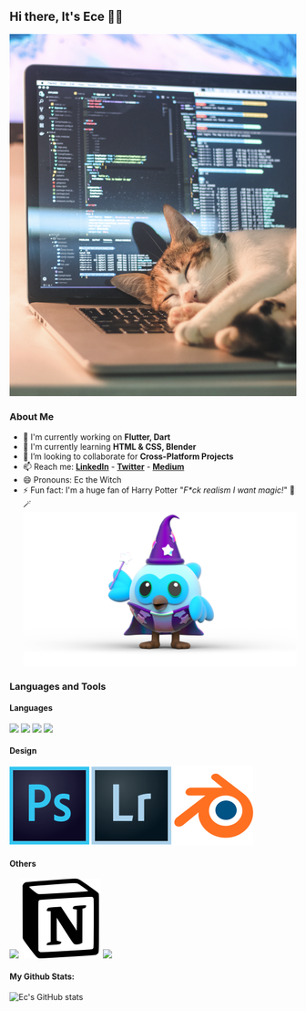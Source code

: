 ## Hi there, It's Ece ✌🏻

![](/images/cat.png)

### About Me

- 🏢 I'm currently working on **Flutter, Dart**
- 🌱 I'm currently learning **HTML & CSS, Blender**
- 👯 I’m looking to collaborate for **Cross-Platform Projects**
- 📫 Reach me: **[LinkedIn][1]** - **[Twitter][2]** - **[Medium][3]**
- 😄 Pronouns: Ec the Witch
- ⚡️ Fun fact: I'm a huge fan of Harry Potter 
"_F*ck realism I want magic!_" 🔮🪄
![](images/witchDash.png)

### Languages and Tools

#### Languages


[![](https://www.vectorlogo.zone/logos/dartlang/dartlang-icon.svg)](https://dart.dev) [![](https://www.vectorlogo.zone/logos/flutterio/flutterio-icon.svg)](https://flutter.dev)  [![](https://www.vectorlogo.zone/logos/w3_html5/w3_html5-icon.svg)](https://www.w3schools.com/html/default.asp)  [![](https://www.vectorlogo.zone/logos/w3_css/w3_css-icon.svg)](https://www.w3schools.com/css/default.asp)


#### Design

[![](/images/photoshop-cc.svg)](https://www.adobe.com/)  [![](/images/lightroom-cc.svg)](https://www.adobe.com/)  [![](/images/blender.svg)](https://www.blender.org/)

#### Others

[![](https://www.vectorlogo.zone/logos/git-scm/git-scm-icon.svg)](https://git-scm.com/)  [![](/images/notion.svg)](https://www.notion.so/)  [![](https://www.vectorlogo.zone/logos/trello/trello-icon.svg)](https://trello.com/)

#### My Github Stats:
![Ec's GitHub stats](https://github-readme-stats.vercel.app/api?username=ecedzdmrr&show_icons=true&theme=blueberry)


[1]: https://www.linkedin.com/in/ecedzdmrr/
[2]: https://twitter.com/ecedzdmrr
[3]: https://medium.com/@ecedzdmrr